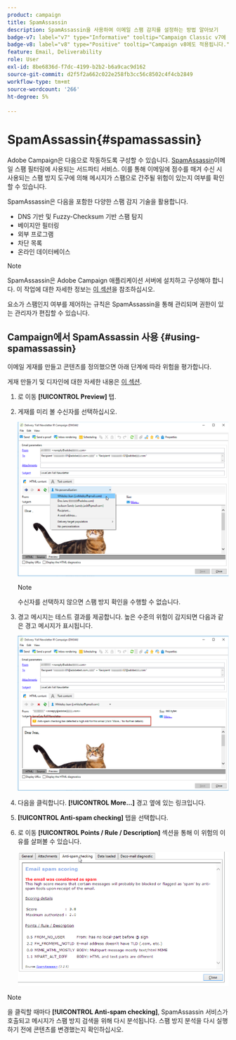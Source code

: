 ```yaml
---
product: campaign
title: SpamAssassin
description: SpamAssassin을 사용하여 이메일 스팸 감지를 설정하는 방법 알아보기
badge-v7: label="v7" type="Informative" tooltip="Campaign Classic v7에 적용"
badge-v8: label="v8" type="Positive" tooltip="Campaign v8에도 적용됩니다."
feature: Email, Deliverability
role: User
exl-id: 8be6836d-f7dc-4199-b2b2-b6a9cac9d162
source-git-commit: d2f5f2a662c022e258fb3cc56c8502c4f4cb2849
workflow-type: tm+mt
source-wordcount: '266'
ht-degree: 5%

---
```


# SpamAssassin{#spamassassin}

Adobe Campaign은 다음으로 작동하도록 구성할 수 있습니다. [SpamAssassin](https://spamassassin.apache.org)이메일 스팸 필터링에 사용되는 서드파티 서비스. 이를 통해 이메일에 점수를 매겨 수신 시 사용되는 스팸 방지 도구에 의해 메시지가 스팸으로 간주될 위험이 있는지 여부를 확인할 수 있습니다.

SpamAssassin은 다음을 포함한 다양한 스팸 감지 기술을 활용합니다.

* DNS 기반 및 Fuzzy-Checksum 기반 스팸 탐지
* 베이지안 필터링
* 외부 프로그램
* 차단 목록
* 온라인 데이터베이스

>[!NOTE]
>
>SpamAssassin은 Adobe Campaign 애플리케이션 서버에 설치하고 구성해야 합니다. 이 작업에 대한 자세한 정보는 [이 섹션](../../installation/using/configuring-spamassassin.md)을 참조하십시오.
>
>요소가 스팸인지 여부를 제어하는 규칙은 SpamAssassin을 통해 관리되며 권한이 있는 관리자가 편집할 수 있습니다.

## Campaign에서 SpamAssassin 사용 {#using-spamassassin}

이메일 게재를 만들고 콘텐츠를 정의했으면 아래 단계에 따라 위험을 평가합니다.

게재 만들기 및 디자인에 대한 자세한 내용은 [이 섹션](about-email-channel.md).

1. 로 이동 **[!UICONTROL Preview]** 탭.
1. 게재를 미리 볼 수신자를 선택하십시오.

   ![](assets/s_tn_del_preview_spamassassin_recipient.png)

   >[!NOTE]
   >
   >수신자를 선택하지 않으면 스팸 방지 확인을 수행할 수 없습니다.

1. 경고 메시지는 테스트 결과를 제공합니다. 높은 수준의 위험이 감지되면 다음과 같은 경고 메시지가 표시됩니다.

   ![](assets/s_tn_del_preview_spamassassin_ko.png)

1. 다음을 클릭합니다. **[!UICONTROL More...]** 경고 옆에 있는 링크입니다.
1. **[!UICONTROL Anti-spam checking]** 탭을 선택합니다. 
1. 로 이동 **[!UICONTROL Points / Rule / Description]** 섹션을 통해 이 위험의 이유를 살펴볼 수 있습니다.

   ![](assets/s_tn_del_msg_spamassassin_ko.png)

>[!NOTE]
>
>을 클릭할 때마다 **[!UICONTROL Anti-spam checking]**, SpamAssassin 서비스가 호출되고 메시지가 스팸 방지 검색을 위해 다시 분석됩니다. 스팸 방지 분석을 다시 실행하기 전에 콘텐츠를 변경했는지 확인하십시오.
